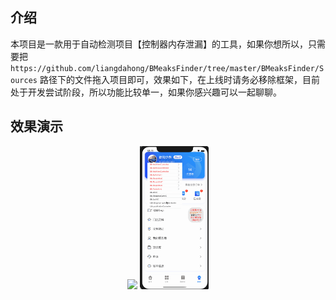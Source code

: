 ## 介绍

本项目是一款用于自动检测项目【控制器内存泄漏】的工具，如果你想所以，只需要把 `https://github.com/liangdahong/BMeaksFinder/tree/master/BMeaksFinder/Sources` 路径下的文件拖入项目即可，效果如下，在上线时请务必移除框架，目前处于开发尝试阶段，所以功能比较单一，如果你感兴趣可以一起聊聊。

## 效果演示

<p align="center">
    <img  width="22%" src="Images/001.gif"/>
    <img  width="22%" src="Images/002.gif"/>
<p/>
